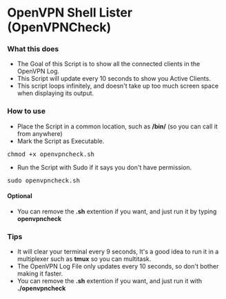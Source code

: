 # OpenVPN Shell Lister (OpenVPNCheck)
### What this does
- The Goal of this Script is to show all the connected clients in the OpenVPN Log.
- This Script will update every 10 seconds to show you Active Clients.
- This script loops infinitely, and doesn't take up too much screen space when displaying its output.

### How to use
- Place the Script in a common location, such as __/bin/__ (so you can call it from anywhere)
- Mark the Script as Executable.
<pre>chmod +x openvpncheck.sh</pre>
- Run the Script with Sudo if it says you don't have permission.
<pre>sudo openvpncheck.sh</pre>

#### Optional
- You can remove the __.sh__ extention if you want, and just run it by typing __openvpncheck__

### Tips
- It will clear your terminal every 9 seconds, It's a good idea to run it in a multiplexer such as __tmux__ so you can multitask.
- The OpenVPN Log File only updates every 10 seconds, so don't bother making it faster.
- You can remove the __.sh__ extention if you want, and just run it with __./openvpncheck__
